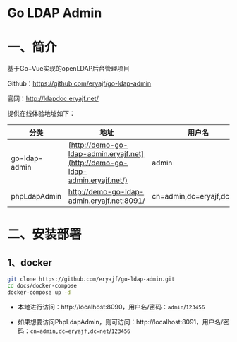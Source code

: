 # Go LDAP Admin

# 一、简介

基于Go+Vue实现的openLDAP后台管理项目

Github：https://github.com/eryajf/go-ldap-admin

官网：http://ldapdoc.eryajf.net/

提供在线体验地址如下：

| 分类          | 地址                                                         | 用户名                    | 密码   |
| ------------- | ------------------------------------------------------------ | ------------------------- | ------ |
| go-ldap-admin | [http://demo-go-ldap-admin.eryajf.net](http://demo-go-ldap-admin.eryajf.net/) | admin                     | 123456 |
| phpLdapAdmin  | http://demo-go-ldap-admin.eryajf.net:8091/                   | cn=admin,dc=eryajf,dc=net | 123456 |

# 二、安装部署

## 1、docker

```bash
git clone https://github.com/eryajf/go-ldap-admin.git
cd docs/docker-compose
docker-compose up -d
```

- 本地进行访问：http://localhost:8090，用户名/密码：`admin`/`123456`

- 如果想要访问PhpLdapAdmin，则可访问：http://localhost:8091，用户名/密码：`cn=admin,dc=eryajf,dc=net`/`123456`